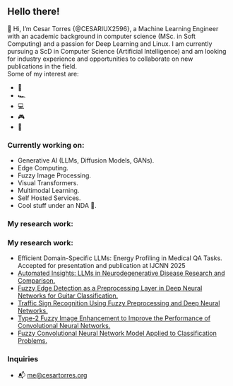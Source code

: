 ## Hello there!
👋 Hi, I’m Cesar Torres {@CESARIUX2596}, a Machine Learning Engineer with an academic background in computer science (MSc. in Soft Computing) and a passion for Deep Learning and Linux. I am currently pursuing a ScD in Computer Science (Artificial Intelligence) and am looking for industry experience and opportunities to collaborate on new publications in the field.
<br/>
Some of my interest are:
- 🎸 
- 🏎️
- 💻
- 🎮
- 🍳

### Currently working on:
- Generative AI (LLMs, Diffusion Models, GANs).
- Edge Computing.
- Fuzzy Image Processing.
- Visual Transformers.
- Multimodal Learning.
- Self Hosted Services.
- Cool stuff under an NDA 🤫.
### My research work:
### My research work:
- <a >Efficient Domain-Specific LLMs: Energy Profiling in Medical QA Tasks. Accepted for presentation and publication at IJCNN 2025</a>
- <a href="https://doi.org/10.1007/978-3-031-83879-8_9" title="Automated Insights: LLMs in Neurodegenerative Disease Research and Comparison">Automated Insights: LLMs in Neurodegenerative Disease Research and Comparison.</a>
- <a href="https://www.mdpi.com/1424-8220/22/15/5892" title="Fuzzy Edge Detection as a Preprocessing Layer in Deep Neural Networks for Guitar Classification">Fuzzy Edge Detection as a Preprocessing Layer in Deep Neural Networks for Guitar Classification.</a>
- <a href="https://link.springer.com/chapter/10.1007/978-3-031-28999-6_5" title="Traffic Sign Recognition Using Fuzzy Preprocessing and Deep Neural Networks">Traffic Sign Recognition Using Fuzzy Preprocessing and Deep Neural Networks.</a>
- <a href="https://ieeexplore.ieee.org/document/10458559" title="Type-2 Fuzzy Image Enhancement to Improve the Performance of Convolutional Neural Networks">Type-2 Fuzzy Image Enhancement to Improve the Performance of Convolutional Neural Networks.</a>
- <a href="https://content.iospress.com/articles/journal-of-intelligent-and-fuzzy-systems/ifs219369" title="Fuzzy Convolutional Neural Network Model Applied to Classification Problems">Fuzzy Convolutional Neural Network Model Applied to Classification Problems.</a>

### Inquiries
- 📬 <me@cesartorres.org>
